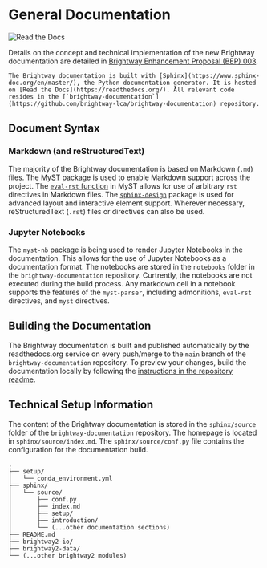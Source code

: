 # General Documentation

![Read the Docs](https://img.shields.io/readthedocs/brightway-documentation?label=readthedocs.org&logo=Read%20the%20Docs&logoColor=white)

Details on the concept and technical implementation of the new Brightway documentation are detailed in [Brightway Enhancement Proposal (BEP) 003](https://github.com/brightway-lca/enhancement-proposals/blob/main/proposals/0003_documentation.md).


```{note}
The Brightway documentation is built with [Sphinx](https://www.sphinx-doc.org/en/master/), the Python documentation generator. It is hosted on [Read the Docs](https://readthedocs.org/). All relevant code resides in the [`brightway-documentation`](https://github.com/brightway-lca/brightway-documentation) repository.
```

## Document Syntax

### Markdown (and reStructuredText)

The majority of the Brightway documentation is based on Markdown (`.md`) files. The [MyST](https://myst-parser.readthedocs.io/en/latest/index.html) package is used to enable Markdown support across the project. The [`eval-rst` function](https://myst-parser.readthedocs.io/en/latest/syntax/roles-and-directives.html#syntax-directives-parsing) in MyST allows for use of arbitrary `rst` directives in Markdown files.  The [`sphinx-design`](https://sphinx-design.readthedocs.io/en/furo-theme/) package is used for advanced layout and interactive element support. Wherever necessary, reStructuredText (`.rst`) files or directives can also be used. 

### Jupyter Notebooks

The `myst-nb` package is being used to render Jupyter Notebooks in the documentation. This allows for the use of Jupyter Notebooks as a documentation format. The notebooks are stored in the `notebooks` folder in the `brightway-documentation` repository. Curtrently, the notebooks are not executed during the build process. Any markdown cell in a notebook supports the features of the `myst-parser`, including admonitions, `eval-rst` directives, and `myst` directives.

## Building the Documentation

The Brightway documentation is built and published automatically by the readthedocs.org service on every push/merge to the `main` branch of the `brightway-documentation` repository. To preview your changes, build the documentation locally by following the [instructions in the repository readme](https://github.com/brightway-lca/brightway-documentation).

## Technical Setup Information

The content of the Brightway documentation is stored in the `sphinx/source` folder of the `brightway-documentation` repository. The homepage is located in `sphinx/source/index.md`. The `sphinx/source/conf.py` file contains the configuration for the documentation build.

```
.
├── setup/
│   └── conda_environment.yml
├── sphinx/
│   └── source/
│       ├── conf.py
│       ├── index.md
│       ├── setup/
│       ├── introduction/
│       └── (...other documentation sections)
├── README.md
├── brightway2-io/
├── brightway2-data/
└── (...other brightway2 modules)
```